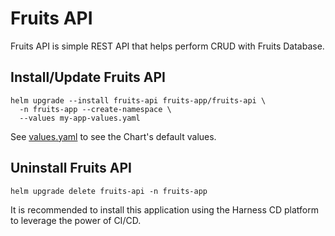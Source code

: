 # Fruits API

Fruits API is simple REST API that helps perform CRUD with Fruits Database.

## Install/Update Fruits API

```shell
helm upgrade --install fruits-api fruits-app/fruits-api \
  -n fruits-app --create-namespace \
  --values my-app-values.yaml
```

See [values.yaml](./values.yaml) to see the Chart's default values.

## Uninstall Fruits API

```shell
helm upgrade delete fruits-api -n fruits-app
```

It is recommended to install this application using the Harness CD platform to leverage the power of CI/CD.
